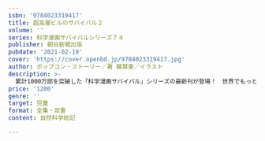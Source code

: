 ```yaml
---
isbn: '9784023319417'
title: 超高層ビルのサバイバル２
volume: ''
series: 科学漫画サバイバルシリーズ７４
publisher: 朝日新聞出版
pubdate: '2021-02-19'
cover: 'https://cover.openbd.jp/9784023319417.jpg'
author: ポップコン・ストーリー／著 韓賢東／イラスト
description: >-
  累計1000万部を突破した「科学漫画サバイバル」シリーズの最新刊が登場！　世界でもっとも高いビル、摩天楼タワーで爆弾が発見される。次々に襲い掛かる災難の中、全員を無事に避難させなければならない！　手に汗握る興味百倍サバイバル・ストーリー。
price: '1200'
genre: ''
target: 児童
format: 全集・双書
content: 自然科学総記

---
```

